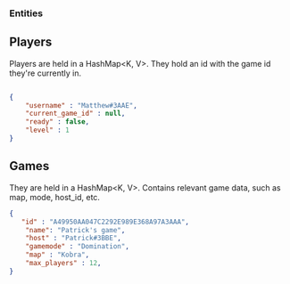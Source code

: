 
### Entities

## Players

Players are held in a HashMap<K, V>. They hold an id with the game id they're currently in.

```json

{
    "username" : "Matthew#3AAE",
    "current_game_id" : null,
    "ready" : false,
    "level" : 1
}

```

## Games

They are held in a HashMap<K, V>. Contains relevant game data, such as map, mode, host_id, etc.

```json
{
   "id" : "A49950AA047C2292E989E368A97A3AAA",
    "name": "Patrick's game",
    "host" : "Patrick#3BBE",
    "gamemode" : "Domination",
    "map" : "Kobra",
    "max_players" : 12,
}
```